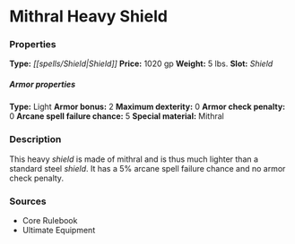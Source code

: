 ﻿---
Title: "Mithral Heavy Shield"
Type: "Shield"
Price: "1020 gp"
Weight: "5 lbs."
Slot: "Shield"
Armor properties Type: "Light"
Armor bonus: "2"
Maximum dexterity: "0"
Armor check penalty: "0"
Arcane spell failure chance: "5"
Special material: "Mithral"
Description: |
  "This heavy shield is made of mithral and is thus much lighter than a standard steel shield. It has a 5% arcane spell failure chance and no armor check penalty."
Sources: "['Core Rulebook', 'Ultimate Equipment']"
---

# Mithral Heavy Shield

### Properties

**Type:** _[[spells/Shield|Shield]]_ **Price:** 1020 gp **Weight:** 5 lbs. **Slot:** _Shield_

##### Armor properties

**Type:** Light **Armor bonus:** 2 **Maximum dexterity:** 0 **Armor check penalty:** 0 **Arcane spell failure chance:** 5 **Special material:** Mithral

### Description

This heavy _shield_ is made of mithral and is thus much lighter than a standard steel _shield_. It has a 5% arcane spell failure chance and no armor check penalty.

### Sources

* Core Rulebook
* Ultimate Equipment
